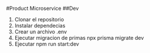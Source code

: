 #Product Microservice
##Dev
1. Clonar el repositorio
2. Instalar dependecias
3. Crear un archivo .env
4. Ejecutar migracion de primas npx prisma migrate dev
5. Ejecutar npm run start:dev
   
